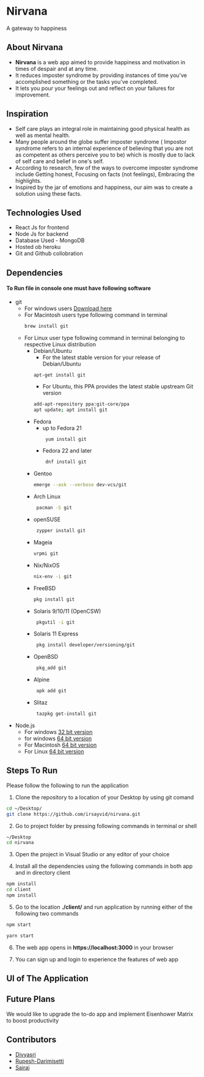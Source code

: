 # Nirvana

A gateway to happiness

## About Nirvana

- **Nirvana** is a web app aimed to provide happiness and motivation in times of despair and at any time.
- It reduces imposter syndrome by providing instances of time you've accomplished something or the tasks you've completed.
- It lets you pour your feelings out and reflect on your failures for improvement.

## Inspiration

- Self care plays an integral role in maintaining good physical health as well as mental health.
- Many people around the globe suffer imposter syndrome ( Impostor syndrome refers to an internal experience of believing that you are not as competent as others perceive you to be) which is mostly due to lack of self care and belief in one's self.
- According to research, few of the ways to overcome imposter syndrome include Getting honest, Focusing on facts (not feelings), Embracing the highlights.
- Inspired by the jar of emotions and happiness, our aim was to create a solution using these facts.

## Technologies Used

- React Js for frontend
- Node Js for backend
- Database Used - MongoDB
- Hosted ob heroku
- Git and Github collobration

## Dependencies
#### To Run file in console one must have following software
* git
  * For windows users [Download here](https://git-scm.com/download/win)
  * For Macintosh users type following command in terminal
      ```sh 
      brew install git
      ```
  * For Linux user type following command in terminal belonging to respective Linux distribution
    * Debian/Ubuntu
      *  For the latest stable version for your release of Debian/Ubuntu
       ```shell
       apt-get install git
       ```
      *  For Ubuntu, this PPA provides the latest stable upstream Git version
      ```sh
      add-apt-repository ppa:git-core/ppa 
      apt update; apt install git
      ```
    * Fedora
       *  up to Fedora 21
          ```sh
           yum install git
           ```
       *  Fedora 22 and later
           ```sh
            dnf install git 
            ```
    * Gentoo
       ```sh
       emerge --ask --verbose dev-vcs/git
       ```
     * Arch Linux
       ```sh
        pacman -S git
       ```
     * openSUSE
       ```sh
        zypper install git
       ```
     * Mageia
       ```sh 
       urpmi git
       ```
    * Nix/NixOS
       ```sh
       nix-env -i git
       ```
    * FreeBSD
       ```sh
       pkg install git
       ```
    * Solaris 9/10/11 (OpenCSW)
       ```sh
        pkgutil -i git
       ```
    * Solaris 11 Express
       ```sh
        pkg install developer/versioning/git
       ```
    * OpenBSD
        ```sh
         pkg_add git
        ```
    * Alpine
       ```sh
        apk add git
       ```
    * Slitaz
       ```sh
        tazpkg get-install git
      ```
* Node.js
   * For windows [32 bit version](https://nodejs.org/dist/v16.2.0/node-v16.2.0-x86.msi) 
   * for windows [64 bit version](https://nodejs.org/dist/v16.2.0/node-v16.2.0-x64.msi) 
   * For Macintosh [64 bit version](https://nodejs.org/dist/v14.17.0/node-v14.17.0.pkg ) 
   * For Linux [64 bit version](https://nodejs.org/dist/v14.17.0/node-v14.17.0-linux-x64.tar.xz) 
<!-- 
* For server:
package.json
```json
{
  "name": "server",
  "version": "1.0.0",
  "description": "server",
  "main": "server.js",
  "scripts": {
    "start": "node server",
    "server": "nodemon server",
    "client": "npm start --prefix client",
    "dev": "concurrently \"npm run server\" \"npm run client\"",
    "heroku-postbuild": "NPM_CONFIG_PRODUCTION=false npm install --prefix client && npm run build --prefix client"
  },
  "keywords": [],
  "author": "",
  "license": "ISC",
  "dependencies": {
    "axios": "^0.21.1",
    "bcryptjs": "^2.4.3",
    "cors": "^2.8.5",
    "dotenv": "^9.0.2",
    "express": "^4.17.1",
    "express-validator": "^6.11.1",
    "jsonwebtoken": "^8.5.1",
    "mongoose": "^5.12.10"
  },
  "devDependencies": {
    "concurrently": "^6.1.0",
    "nodemon": "^2.0.7"
  }
}
```
* For Client

```json
{
    "name": "client",
    "version": "0.1.0",
    "private": true,
    "dependencies": {
        "@testing-library/jest-dom": "^5.12.0",
        "@testing-library/react": "^11.2.7",
        "@testing-library/user-event": "^12.8.3",
        "axios": "^0.21.1",
        "react": "^17.0.2",
        "react-dom": "^17.0.2",
        "react-router-dom": "^5.2.0",
        "react-scripts": "4.0.3",
        "web-vitals": "^1.1.2",
        "zustand": "^3.5.1"
    },
    "scripts": {
        "start": "react-scripts start",
        "build": "react-scripts build",
        "test": "react-scripts test",
        "eject": "react-scripts eject"
    },
    "eslintConfig": {
        "extends": [
            "react-app",
            "react-app/jest"
        ]
    },
    "browserslist": {
        "production": [
            ">0.2%",
            "not dead",
            "not op_mini all"
        ],
        "development": [
            "last 1 chrome version",
            "last 1 firefox version",
            "last 1 safari version"
        ]
    }
}
```
-->
## Steps To Run

Please follow the following to run the application

1. Clone the repository to a location of your Desktop by using git comand
 ```sh
cd ~/Desktop/
git clone https://github.com/irsayvid/nirvana.git
```
2. Go to project folder by pressing following commands in terminal or shell
```sh
~/Desktop
cd nirvana
```
3. Open the project in Visual Studio or any editor of your choice

4. Install all the dependencies using the following commands in both app and in directory client
```sh 
npm install
cd client 
npm install
```


5. Go to the location **./client/** and run application by running either of the following two commands
```sh
npm start
```
```sh
yarn start
``` 

6. The web app opens in **https://localhost:3000** in your browser

7. You can sign up and login to experience the features of web app

## UI of The Application

## Future Plans

We would like to upgrade the to-do app and implement Eisenhower Matrix to boost productivity

## Contributors

- [Divyasri][divya]
- [Rupesh-Darimisetti][rupesh]
- [Sairaj][sairaj]

[divya]: https://github.com/irsayvid
[rupesh]: https://github.com/Rupesh-Darimisetti
[sairaj]: https://github.com/sairaj2119
